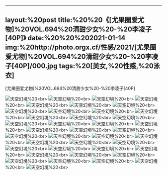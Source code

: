 ﻿---
layout:%20post
title:%20%20《[尤果圈爱尤物]%20VOL.694%20清甜少女%20-%20李凌子[40P]》
date:%20%20%202021-01-14
img:%20http://photo.orgx.cf/性感/2021/[尤果圈爱尤物]%20VOL.694%20清甜少女%20-%20李凌子[40P]/000.jpg
tags:%20[美女,%20性感,%20泳衣]
---

[尤果圈爱尤物]%20VOL.694%20清甜少女%20-%20李凌子[40P]



![天空幻境](http://photo.orgx.cf/性感/2021/[尤果圈爱尤物]%20VOL.694%20清甜少女%20-%20李凌子[40P]/001.jpg%20''天空幻境'')%20<br>
![天空幻境](http://photo.orgx.cf/性感/2021/[尤果圈爱尤物]%20VOL.694%20清甜少女%20-%20李凌子[40P]/002.jpg%20''天空幻境'')%20<br>
![天空幻境](http://photo.orgx.cf/性感/2021/[尤果圈爱尤物]%20VOL.694%20清甜少女%20-%20李凌子[40P]/003.jpg%20''天空幻境'')%20<br>
![天空幻境](http://photo.orgx.cf/性感/2021/[尤果圈爱尤物]%20VOL.694%20清甜少女%20-%20李凌子[40P]/004.jpg%20''天空幻境'')%20<br>
![天空幻境](http://photo.orgx.cf/性感/2021/[尤果圈爱尤物]%20VOL.694%20清甜少女%20-%20李凌子[40P]/005.jpg%20''天空幻境'')%20<br>
![天空幻境](http://photo.orgx.cf/性感/2021/[尤果圈爱尤物]%20VOL.694%20清甜少女%20-%20李凌子[40P]/006.jpg%20''天空幻境'')%20<br>
![天空幻境](http://photo.orgx.cf/性感/2021/[尤果圈爱尤物]%20VOL.694%20清甜少女%20-%20李凌子[40P]/007.jpg%20''天空幻境'')%20<br>
![天空幻境](http://photo.orgx.cf/性感/2021/[尤果圈爱尤物]%20VOL.694%20清甜少女%20-%20李凌子[40P]/008.jpg%20''天空幻境'')%20<br>
![天空幻境](http://photo.orgx.cf/性感/2021/[尤果圈爱尤物]%20VOL.694%20清甜少女%20-%20李凌子[40P]/009.jpg%20''天空幻境'')%20<br>
![天空幻境](http://photo.orgx.cf/性感/2021/[尤果圈爱尤物]%20VOL.694%20清甜少女%20-%20李凌子[40P]/010.jpg%20''天空幻境'')%20<br>
![天空幻境](http://photo.orgx.cf/性感/2021/[尤果圈爱尤物]%20VOL.694%20清甜少女%20-%20李凌子[40P]/011.jpg%20''天空幻境'')%20<br>
![天空幻境](http://photo.orgx.cf/性感/2021/[尤果圈爱尤物]%20VOL.694%20清甜少女%20-%20李凌子[40P]/012.jpg%20''天空幻境'')%20<br>
![天空幻境](http://photo.orgx.cf/性感/2021/[尤果圈爱尤物]%20VOL.694%20清甜少女%20-%20李凌子[40P]/013.jpg%20''天空幻境'')%20<br>
![天空幻境](http://photo.orgx.cf/性感/2021/[尤果圈爱尤物]%20VOL.694%20清甜少女%20-%20李凌子[40P]/014.jpg%20''天空幻境'')%20<br>
![天空幻境](http://photo.orgx.cf/性感/2021/[尤果圈爱尤物]%20VOL.694%20清甜少女%20-%20李凌子[40P]/015.jpg%20''天空幻境'')%20<br>
![天空幻境](http://photo.orgx.cf/性感/2021/[尤果圈爱尤物]%20VOL.694%20清甜少女%20-%20李凌子[40P]/016.jpg%20''天空幻境'')%20<br>
![天空幻境](http://photo.orgx.cf/性感/2021/[尤果圈爱尤物]%20VOL.694%20清甜少女%20-%20李凌子[40P]/017.jpg%20''天空幻境'')%20<br>
![天空幻境](http://photo.orgx.cf/性感/2021/[尤果圈爱尤物]%20VOL.694%20清甜少女%20-%20李凌子[40P]/018.jpg%20''天空幻境'')%20<br>
![天空幻境](http://photo.orgx.cf/性感/2021/[尤果圈爱尤物]%20VOL.694%20清甜少女%20-%20李凌子[40P]/019.jpg%20''天空幻境'')%20<br>
![天空幻境](http://photo.orgx.cf/性感/2021/[尤果圈爱尤物]%20VOL.694%20清甜少女%20-%20李凌子[40P]/020.jpg%20''天空幻境'')%20<br>
![天空幻境](http://photo.orgx.cf/性感/2021/[尤果圈爱尤物]%20VOL.694%20清甜少女%20-%20李凌子[40P]/021.jpg%20''天空幻境'')%20<br>
![天空幻境](http://photo.orgx.cf/性感/2021/[尤果圈爱尤物]%20VOL.694%20清甜少女%20-%20李凌子[40P]/022.jpg%20''天空幻境'')%20<br>
![天空幻境](http://photo.orgx.cf/性感/2021/[尤果圈爱尤物]%20VOL.694%20清甜少女%20-%20李凌子[40P]/023.jpg%20''天空幻境'')%20<br>
![天空幻境](http://photo.orgx.cf/性感/2021/[尤果圈爱尤物]%20VOL.694%20清甜少女%20-%20李凌子[40P]/024.jpg%20''天空幻境'')%20<br>
![天空幻境](http://photo.orgx.cf/性感/2021/[尤果圈爱尤物]%20VOL.694%20清甜少女%20-%20李凌子[40P]/025.jpg%20''天空幻境'')%20<br>
![天空幻境](http://photo.orgx.cf/性感/2021/[尤果圈爱尤物]%20VOL.694%20清甜少女%20-%20李凌子[40P]/026.jpg%20''天空幻境'')%20<br>
![天空幻境](http://photo.orgx.cf/性感/2021/[尤果圈爱尤物]%20VOL.694%20清甜少女%20-%20李凌子[40P]/027.jpg%20''天空幻境'')%20<br>
![天空幻境](http://photo.orgx.cf/性感/2021/[尤果圈爱尤物]%20VOL.694%20清甜少女%20-%20李凌子[40P]/028.jpg%20''天空幻境'')%20<br>
![天空幻境](http://photo.orgx.cf/性感/2021/[尤果圈爱尤物]%20VOL.694%20清甜少女%20-%20李凌子[40P]/029.jpg%20''天空幻境'')%20<br>
![天空幻境](http://photo.orgx.cf/性感/2021/[尤果圈爱尤物]%20VOL.694%20清甜少女%20-%20李凌子[40P]/030.jpg%20''天空幻境'')%20<br>
![天空幻境](http://photo.orgx.cf/性感/2021/[尤果圈爱尤物]%20VOL.694%20清甜少女%20-%20李凌子[40P]/031.jpg%20''天空幻境'')%20<br>
![天空幻境](http://photo.orgx.cf/性感/2021/[尤果圈爱尤物]%20VOL.694%20清甜少女%20-%20李凌子[40P]/032.jpg%20''天空幻境'')%20<br>
![天空幻境](http://photo.orgx.cf/性感/2021/[尤果圈爱尤物]%20VOL.694%20清甜少女%20-%20李凌子[40P]/033.jpg%20''天空幻境'')%20<br>
![天空幻境](http://photo.orgx.cf/性感/2021/[尤果圈爱尤物]%20VOL.694%20清甜少女%20-%20李凌子[40P]/034.jpg%20''天空幻境'')%20<br>
![天空幻境](http://photo.orgx.cf/性感/2021/[尤果圈爱尤物]%20VOL.694%20清甜少女%20-%20李凌子[40P]/035.jpg%20''天空幻境'')%20<br>
![天空幻境](http://photo.orgx.cf/性感/2021/[尤果圈爱尤物]%20VOL.694%20清甜少女%20-%20李凌子[40P]/036.jpg%20''天空幻境'')%20<br>
![天空幻境](http://photo.orgx.cf/性感/2021/[尤果圈爱尤物]%20VOL.694%20清甜少女%20-%20李凌子[40P]/037.jpg%20''天空幻境'')%20<br>
![天空幻境](http://photo.orgx.cf/性感/2021/[尤果圈爱尤物]%20VOL.694%20清甜少女%20-%20李凌子[40P]/038.jpg%20''天空幻境'')%20<br>
![天空幻境](http://photo.orgx.cf/性感/2021/[尤果圈爱尤物]%20VOL.694%20清甜少女%20-%20李凌子[40P]/039.jpg%20''天空幻境'')%20<br>
![天空幻境](http://photo.orgx.cf/性感/2021/[尤果圈爱尤物]%20VOL.694%20清甜少女%20-%20李凌子[40P]/040.jpg%20''天空幻境'')%20<br>